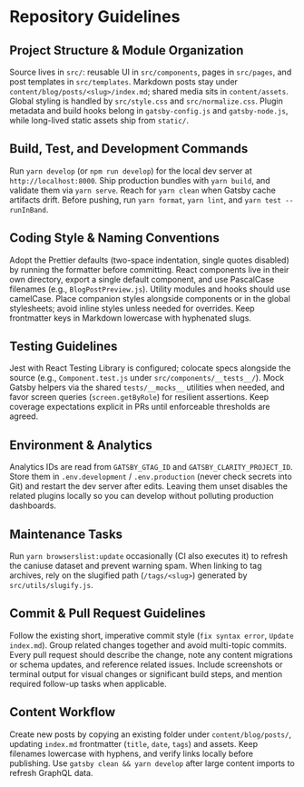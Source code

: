 # Repository Guidelines

## Project Structure & Module Organization
Source lives in `src/`: reusable UI in `src/components`, pages in `src/pages`, and post templates in `src/templates`. Markdown posts stay under `content/blog/posts/<slug>/index.md`; shared media sits in `content/assets`. Global styling is handled by `src/style.css` and `src/normalize.css`. Plugin metadata and build hooks belong in `gatsby-config.js` and `gatsby-node.js`, while long-lived static assets ship from `static/`.

## Build, Test, and Development Commands
Run `yarn develop` (or `npm run develop`) for the local dev server at `http://localhost:8000`. Ship production bundles with `yarn build`, and validate them via `yarn serve`. Reach for `yarn clean` when Gatsby cache artifacts drift. Before pushing, run `yarn format`, `yarn lint`, and `yarn test --runInBand`.

## Coding Style & Naming Conventions
Adopt the Prettier defaults (two-space indentation, single quotes disabled) by running the formatter before committing. React components live in their own directory, export a single default component, and use PascalCase filenames (e.g., `BlogPostPreview.js`). Utility modules and hooks should use camelCase. Place companion styles alongside components or in the global stylesheets; avoid inline styles unless needed for overrides. Keep frontmatter keys in Markdown lowercase with hyphenated slugs.

## Testing Guidelines
Jest with React Testing Library is configured; colocate specs alongside the source (e.g., `Component.test.js` under `src/components/__tests__/`). Mock Gatsby helpers via the shared `tests/__mocks__` utilities when needed, and favor screen queries (`screen.getByRole`) for resilient assertions. Keep coverage expectations explicit in PRs until enforceable thresholds are agreed.

## Environment & Analytics
Analytics IDs are read from `GATSBY_GTAG_ID` and `GATSBY_CLARITY_PROJECT_ID`. Store them in `.env.development` / `.env.production` (never check secrets into Git) and restart the dev server after edits. Leaving them unset disables the related plugins locally so you can develop without polluting production dashboards.

## Maintenance Tasks
Run `yarn browserslist:update` occasionally (CI also executes it) to refresh the caniuse dataset and prevent warning spam. When linking to tag archives, rely on the slugified path (`/tags/<slug>`) generated by `src/utils/slugify.js`.

## Commit & Pull Request Guidelines
Follow the existing short, imperative commit style (`fix syntax error`, `Update index.md`). Group related changes together and avoid multi-topic commits. Every pull request should describe the change, note any content migrations or schema updates, and reference related issues. Include screenshots or terminal output for visual changes or significant build steps, and mention required follow-up tasks when applicable.

## Content Workflow
Create new posts by copying an existing folder under `content/blog/posts/`, updating `index.md` frontmatter (`title`, `date`, `tags`) and assets. Keep filenames lowercase with hyphens, and verify links locally before publishing. Use `gatsby clean && yarn develop` after large content imports to refresh GraphQL data.
